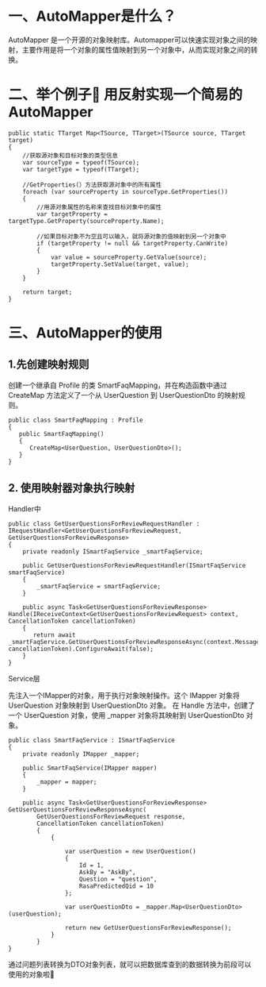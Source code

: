 # 一、AutoMapper是什么？

AutoMapper 是一个开源的对象映射库。Automapper可以快速实现对象之间的映射，主要作用是将一个对象的属性值映射到另一个对象中，从而实现对象之间的转换。

# 二、举个例子🌰 用反射实现一个简易的 AutoMapper

```
public static TTarget Map<TSource, TTarget>(TSource source, TTarget target)
{
    //获取源对象和目标对象的类型信息
    var sourceType = typeof(TSource);
    var targetType = typeof(TTarget);

    //GetProperties(）方法获取源对象中的所有属性
    foreach (var sourceProperty in sourceType.GetProperties()) 
    {
        //用源对象属性的名称来查找目标对象中的属性
        var targetProperty = targetType.GetProperty(sourceProperty.Name);

        //如果目标对象不为空且可以输入，就将源对象的值映射到另一个对象中
        if (targetProperty != null && targetProperty.CanWrite)
        {
            var value = sourceProperty.GetValue(source);
            targetProperty.SetValue(target, value);
        }
    }

    return target;
}
```

# 三、AutoMapper的使用

## 1.先创建映射规则

创建一个继承自 Profile 的类 SmartFaqMapping，并在构造函数中通过 CreateMap 方法定义了一个从 UserQuestion 到 UserQuestionDto 的映射规则。

```
public class SmartFaqMapping : Profile
{
   public SmartFaqMapping()
   {
      CreateMap<UserQuestion, UserQuestionDto>();
   }
}
```

## 2. 使用映射器对象执行映射

Handler中

```
public class GetUserQuestionsForReviewRequestHandler : IRequestHandler<GetUserQuestionsForReviewRequest, GetUserQuestionsForReviewResponse>
{
    private readonly ISmartFaqService _smartFaqService;

    public GetUserQuestionsForReviewRequestHandler(ISmartFaqService smartFaqService)
    {
        _smartFaqService = smartFaqService;
    }
    
    public async Task<GetUserQuestionsForReviewResponse> Handle(IReceiveContext<GetUserQuestionsForReviewRequest> context, CancellationToken cancellationToken)
    {
       return await _smartFaqService.GetUserQuestionsForReviewResponseAsync(context.Message, cancellationToken).ConfigureAwait(false);
    }
}
```

Service层

先注入一个IMapper的对象，用于执行对象映射操作。这个 IMapper 对象将 UserQuestion 对象映射到 UserQuestionDto 对象。
在 Handle 方法中，创建了一个 UserQuestion 对象，使用 _mapper 对象将其映射到 UserQuestionDto 对象。

```
public class SmartFaqService : ISmartFaqService
{
    private readonly IMapper _mapper;

    public SmartFaqService(IMapper mapper)
    {
        _mapper = mapper;
    }

    public async Task<GetUserQuestionsForReviewResponse> GetUserQuestionsForReviewResponseAsync(
        GetUserQuestionsForReviewRequest response,
        CancellationToken cancellationToken)
        {
            {
           
                var userQuestion = new UserQuestion()
                {
                    Id = 1,
                    AskBy = "AskBy",
                    Question = "question",
                    RasaPredictedQid = 10
                };

                var userQuestionDto = _mapper.Map<UserQuestionDto>(userQuestion);

                return new GetUserQuestionsForReviewResponse();
            }
        }
}
```

通过问题列表转换为DTO对象列表，就可以把数据库查到的数据转换为前段可以使用的对象啦🎉